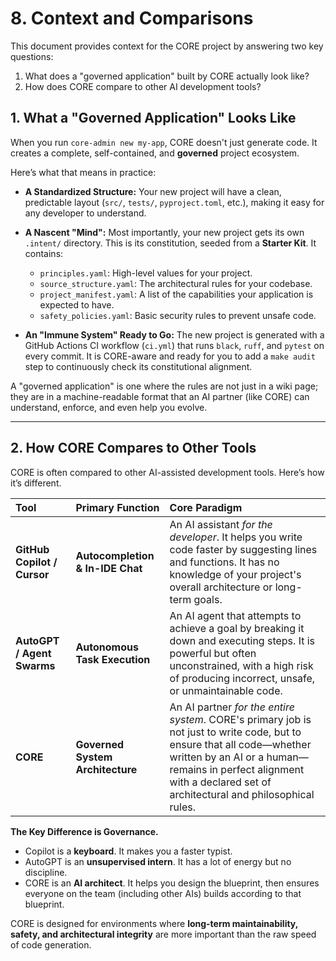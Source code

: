 # 8. Context and Comparisons

This document provides context for the CORE project by answering two key questions:
1.  What does a "governed application" built by CORE actually look like?
2.  How does CORE compare to other AI development tools?

## 1. What a "Governed Application" Looks Like

When you run `core-admin new my-app`, CORE doesn't just generate code. It creates a complete, self-contained, and **governed** project ecosystem.

Here’s what that means in practice:

*   **A Standardized Structure:** Your new project will have a clean, predictable layout (`src/`, `tests/`, `pyproject.toml`, etc.), making it easy for any developer to understand.

*   **A Nascent "Mind":** Most importantly, your new project gets its own `.intent/` directory. This is its constitution, seeded from a **Starter Kit**. It contains:
    *   `principles.yaml`: High-level values for your project.
    *   `source_structure.yaml`: The architectural rules for your codebase.
    *   `project_manifest.yaml`: A list of the capabilities your application is expected to have.
    *   `safety_policies.yaml`: Basic security rules to prevent unsafe code.

*   **An "Immune System" Ready to Go:** The new project is generated with a GitHub Actions CI workflow (`ci.yml`) that runs `black`, `ruff`, and `pytest` on every commit. It is CORE-aware and ready for you to add a `make audit` step to continuously check its constitutional alignment.

A "governed application" is one where the rules are not just in a wiki page; they are in a machine-readable format that an AI partner (like CORE) can understand, enforce, and even help you evolve.

---

## 2. How CORE Compares to Other Tools

CORE is often compared to other AI-assisted development tools. Here’s how it’s different.

| Tool | Primary Function | Core Paradigm |
| :--- | :--- | :--- |
| **GitHub Copilot / Cursor** | **Autocompletion & In-IDE Chat** | An AI assistant *for the developer*. It helps you write code faster by suggesting lines and functions. It has no knowledge of your project's overall architecture or long-term goals. |
| **AutoGPT / Agent Swarms** | **Autonomous Task Execution** | An AI agent that attempts to achieve a goal by breaking it down and executing steps. It is powerful but often unconstrained, with a high risk of producing incorrect, unsafe, or unmaintainable code. |
| **CORE** | **Governed System Architecture** | An AI partner *for the entire system*. CORE's primary job is not just to write code, but to ensure that all code—whether written by an AI or a human—remains in perfect alignment with a declared set of architectural and philosophical rules. |

**The Key Difference is Governance.**

-   Copilot is a **keyboard**. It makes you a faster typist.
-   AutoGPT is an **unsupervised intern**. It has a lot of energy but no discipline.
-   CORE is an **AI architect**. It helps you design the blueprint, then ensures everyone on the team (including other AIs) builds according to that blueprint.

CORE is designed for environments where **long-term maintainability, safety, and architectural integrity** are more important than the raw speed of code generation.